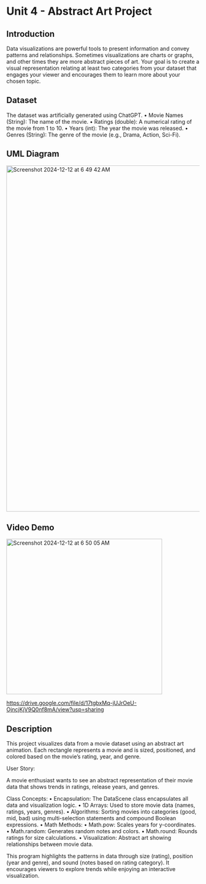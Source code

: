 # Unit 4 - Abstract Art Project

## Introduction

Data visualizations are powerful tools to present information and convey patterns and relationships. Sometimes visualizations are charts or graphs, and other times they are more abstract pieces of art. Your goal is to create a visual representation relating at least two categories from your dataset that engages your viewer and encourages them to learn more about your chosen topic.

## Dataset

The dataset was artificially generated using ChatGPT.
    •	Movie Names (String): The name of the movie.
	•	Ratings (double): A numerical rating of the movie from 1 to 10.
	•	Years (int): The year the movie was released.
	•	Genres (String): The genre of the movie (e.g., Drama, Action, Sci-Fi).

## UML Diagram

<img width="904" alt="Screenshot 2024-12-12 at 6 49 42 AM" src="https://github.com/user-attachments/assets/270f7841-55d5-4c3c-8afc-7fd2b3513795" />

## Video Demo

<img width="406" alt="Screenshot 2024-12-12 at 6 50 05 AM" src="https://github.com/user-attachments/assets/2b21aaa1-07a8-47c6-8390-5f03ceee3147" />

https://drive.google.com/file/d/17tgbxMq-jUJrOeU-OjncjKjV9Q0nf8mA/view?usp=sharing

## Description

This project visualizes data from a movie dataset using an abstract art animation. Each rectangle represents a movie and is sized, positioned, and colored based on the movie’s rating, year, and genre.

User Story:

A movie enthusiast wants to see an abstract representation of their movie data that shows trends in ratings, release years, and genres.

Class Concepts:
	•	Encapsulation: The DataScene class encapsulates all data and visualization logic.
	•	1D Arrays: Used to store movie data (names, ratings, years, genres).
	•	Algorithms: Sorting movies into categories (good, mid, bad) using multi-selection statements and compound Boolean expressions.
	•	Math Methods:
        •	Math.pow: Scales years for y-coordinates.
        •	Math.random: Generates random notes and colors.
        •	Math.round: Rounds ratings for size calculations.
	•	Visualization: Abstract art showing relationships between movie data.

This program highlights the patterns in data through size (rating), position (year and genre), and sound (notes based on rating category). It encourages viewers to explore trends while enjoying an interactive visualization.
